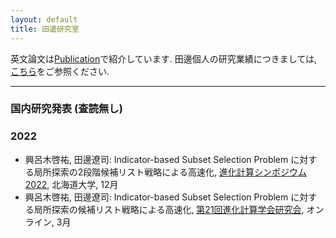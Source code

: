 ```yaml
---
layout: default
title: 田邊研究室
---
```


英文論文は[Publication](/publication-en)で紹介しています. 田邊個人の研究業績につきましては, [こちら](https://ryojitanabe.github.io/publication)をご参照ください.

---

### 国内研究発表 (査読無し)

### 2022
* 興呂木啓祐, 田邊遼司: Indicator-based Subset Selection Problem に対する局所探索の2段階候補リスト戦略による高速化, [進化計算シンポジウム2022](http://www.jpnsec.org/symposium202203.html), 北海道大学, 12月
* 興呂木啓祐, 田邊遼司: Indicator-based Subset Selection Problem に対する局所探索の候補リスト戦略による高速化, [第21回進化計算学会研究会](http://www.jpnsec.org/symposium202201.html), オンライン, 3月

